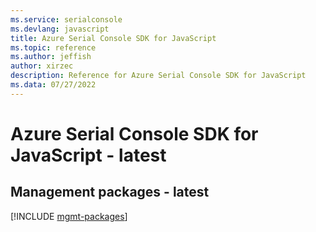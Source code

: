 ```yaml
---
ms.service: serialconsole
ms.devlang: javascript
title: Azure Serial Console SDK for JavaScript
ms.topic: reference
ms.author: jeffish
author: xirzec
description: Reference for Azure Serial Console SDK for JavaScript
ms.data: 07/27/2022
---
```

# Azure Serial Console SDK for JavaScript - latest

## Management packages - latest
[!INCLUDE [mgmt-packages](serial-console-mgmt-index.md)]
